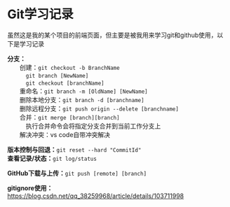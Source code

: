 # Git学习记录
虽然这是我的某个项目的前端页面，但主要是被我用来学习git和github使用，以下是学习记录

**分支：**  
&emsp;&emsp;创建：```git checkout -b BranchName```  
&emsp;&emsp;&emsp;`git branch [NewName]`  
&emsp;&emsp;&emsp;`git checkout [branchName]`   
&emsp;&emsp;重命名：`git branch -m [OldName] [NewName]`  
&emsp;&emsp;删除本地分支：`git branch -d [branchname]`  
&emsp;&emsp;删除远程分支：`git push origin --delete [branchname]`  
&emsp;&emsp;合并：`git merge [branch][branch]`  
&emsp;&emsp;&emsp;执行合并命令会将指定分支合并到当前工作分支上  
&emsp;&emsp;解决冲突：vs code自带冲突解决  

**版本控制与回退：**`git reset --hard "CommitId"`  
**查看记录/状态：**`git log/status`  

**GitHub下载与上传：**`git push [remote] [branch]`


**gitignore使用：**
https://blog.csdn.net/qq_38259968/article/details/103711998